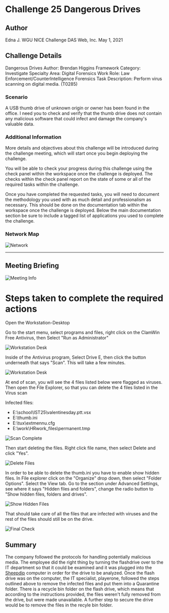 # Challenge 25 Dangerous Drives

## Author
Edna J.
WGU NICE Challenge
DAS Web, Inc.
May 1, 2021

## Challenge Details
Dangerous Drives
Author: Brendan Higgins
Framework Category: Investigate
Specialty Area: Digital Forensics
Work Role: Law Enforcement/CounterIntelligence Forensics
Task Description: Perform virus scanning on digital media. (T0285)

### Scenario

A USB thumb drive of unknown origin or owner has been found in the office. I need you to check and verify that the thumb drive does not contain any malicious software that could infect and damage the company's valuable data.

### Additional Information
More details and objectives about this challenge will be introduced during the challenge meeting, which will start once you begin deploying the challenge.

You will be able to check your progress during this challenge using the check panel within the workspace once the challenge is deployed. The checks within the check panel report on the state of some or all of the required tasks within the challenge.

Once you have completed the requested tasks, you will need to document the methodology you used with as much detail and professionalism as necessary. This should be done on the documentation tab within the workspace once the challenge is deployed. Below the main documentation section be sure to include a tagged list of applications you used to complete the challenge.

### Network Map

![Network](./images/OM-map.jpg)

-----
## Meeting Briefing

![Meeting Info](./images/Meeting.PNG)


# Steps taken to complete the required actions


Open the Workstation-Desktop

Go to the start menu, select programs and files, right click on the ClamWin Free Antivirus, then Select "Run as Administrator"

![Workstation Desk](./images/ClamWinFreeAntivirusScan.PNG)

Inside of the Antivirus program, Select Drive E, then click the button underneath that says "Scan". This will take a few minutes.

![Workstation Desk](./images/ClamWinFree.PNG)

At end of scan, you will see the 4 files listed below were flagged as viruses. Then open the File Explorer, so that you can delete the 4 files listed in the Virus scan

Infected files:
- E:\school\IST25\valentinesday.ptt.vsx
- E:\thumb.ini
- E:\tux\extmennu.cfg
- E:\work\HRwork_files\permanent.tmp

![Scan Complete](./images/ScanComplete.PNG)

Then start deleting the files. Right click file name, then select Delete and click "Yes".

![Delete Files](./images/DeleteValentine.PNG)

In order to be able to delete the thumb.ini you have to enable show hidden files. In File explorer click on the "Organize" drop down, then select "Folder Options". Select the View tab. Go to the section under Advanced Settings, see where it says "Hidden files and folders", change the radio button to "Show hidden files, folders and drives".

![Show Hidden Files](./images/ShowHidden.PNG)


That should take care of all the files that are infected with viruses and the rest of the files should still be on the drive.


![Final Check](./images/NICEChallenge25Green.PNG)

## Summary

The company followed the protocols for handling potentially malicious media. The employee did the right thing by turning the flashdrive over to the IT department so that it could be examined and it was plugged into the [Sheepdip](https://en.wikipedia.org/wiki/Sheep_dip_(computing)) computer in order for the drive to be analyzed. 
Once the flash drive was on the computer, the IT specialist, playerone, followed the steps outlined above to remove the infected files and put them into a Quarantine folder. There is a recycle bin folder on the flash drive, which means that according to the instructions provided, the files weren't fully removed from the drive, but were made unavailable. A further step to secure the drive would be to remove the files in the recyle bin folder.